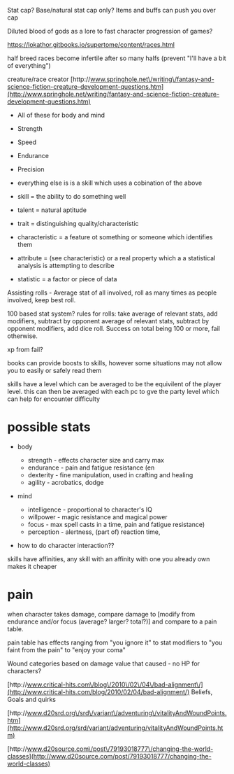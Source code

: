 Stat cap?
Base\/natural stat cap only? Items and buffs can push you over cap

Diluted blood of gods as a lore to fast character progression of games?

[https:\/\/lokathor.gitbooks.io\/supertome\/content\/races.html](https://lokathor.gitbooks.io/supertome/content/races.html)

half breed races become infertile after so many halfs \(prevent "I'll have a bit of everything"\)

creature\/race creator [http:\/\/www.springhole.net\/writing\/fantasy-and-science-fiction-creature-development-questions.htm](http://www.springhole.net/writing/fantasy-and-science-fiction-creature-development-questions.htm)

* All of these for body and mind
* Strength
* Speed
* Endurance
* Precision
* everything else is is a skill which uses a cobination of the above




* skill = the ability to do something well
* talent = natural aptitude
* trait = distinguishing quality\/characteristic
* characteristic = a feature ot something or someone which identifies them
* attribute = \(see characteristic\) or a real property which a a statistical analysis is attempting to describe
* statistic = a factor or piece of data

Assisting rolls - Average stat of all involved, roll as many times as people involved, keep best roll.

100 based stat system?
rules for rolls: take average of relevant stats, add modifiers, subtract by opponent average of relevant stats, subtract by opponent modifiers, add dice roll. Success on total being 100 or more, fail otherwise.

xp from fail?

books can provide boosts to skills, however some situations may not allow you to easily or safely read them

skills have a level which can be averaged to be the equivilent of the player level. this can then be averaged with each pc to gve the party level which can help for encounter difficulty

# possible stats

* body

  * strength - effects character size and carry max
  * endurance - pain and fatigue resistance \(en
  * dexterity - fine manipulation, used in crafting and healing
  * agility - acrobatics, dodge

* mind

  * intelligence - proportional to character's IQ
  * willpower - magic resistance and magical power
  * focus - max spell casts in a time, pain and fatigue resistance\)
  * perception - alertness, \(part of\) reaction time,

* how to do character interaction??


skills have affinities, any skill with an affinity with one you already own makes it cheaper

# pain

when character takes damage, compare damage to \[modify from endurance and\/or focus \(average? larger? total?\)\] and compare to a pain table.

pain table has effects ranging from "you ignore it" to stat modifiers to "you faint from the pain" to "enjoy your coma"

Wound categories based on damage value that caused - no HP for characters?

[http:\/\/www.critical-hits.com\/blog\/2010\/02\/04\/bad-alignment\/](http://www.critical-hits.com/blog/2010/02/04/bad-alignment/)
Beliefs, Goals and quirks

[http:\/\/www.d20srd.org\/srd\/variant\/adventuring\/vitalityAndWoundPoints.htm](http://www.d20srd.org/srd/variant/adventuring/vitalityAndWoundPoints.htm)

[http:\/\/www.d20source.com\/post\/79193018777\/changing-the-world-classes](http://www.d20source.com/post/79193018777/changing-the-world-classes)
